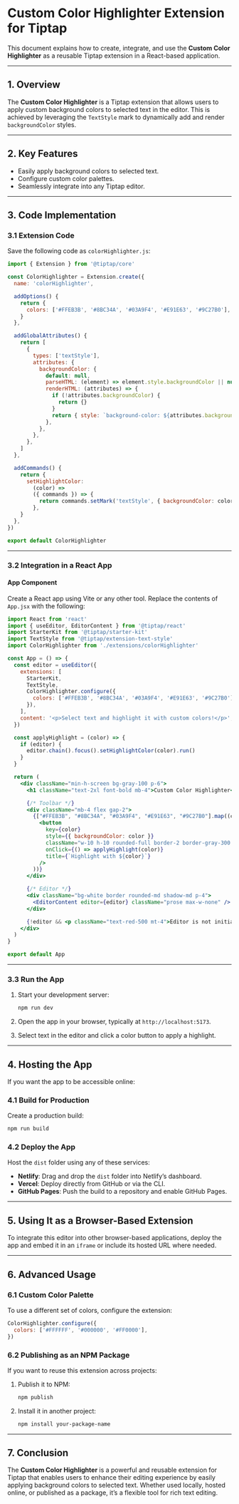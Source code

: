 # Custom Color Highlighter Extension for Tiptap

This document explains how to create, integrate, and use the **Custom Color Highlighter** as a reusable Tiptap extension in a React-based application.

---

## 1. Overview

The **Custom Color Highlighter** is a Tiptap extension that allows users to apply custom background colors to selected text in the editor. This is achieved by leveraging the `TextStyle` mark to dynamically add and render `backgroundColor` styles.

---

## 2. Key Features

- Easily apply background colors to selected text.
- Configure custom color palettes.
- Seamlessly integrate into any Tiptap editor.

---

## 3. Code Implementation

### 3.1 Extension Code

Save the following code as `colorHighlighter.js`:

```javascript
import { Extension } from '@tiptap/core'

const ColorHighlighter = Extension.create({
  name: 'colorHighlighter',

  addOptions() {
    return {
      colors: ['#FFEB3B', '#8BC34A', '#03A9F4', '#E91E63', '#9C27B0'], // Default colors
    }
  },

  addGlobalAttributes() {
    return [
      {
        types: ['textStyle'],
        attributes: {
          backgroundColor: {
            default: null,
            parseHTML: (element) => element.style.backgroundColor || null,
            renderHTML: (attributes) => {
              if (!attributes.backgroundColor) {
                return {}
              }
              return { style: `background-color: ${attributes.backgroundColor}` }
            },
          },
        },
      },
    ]
  },

  addCommands() {
    return {
      setHighlightColor:
        (color) =>
        ({ commands }) => {
          return commands.setMark('textStyle', { backgroundColor: color })
        },
    }
  },
})

export default ColorHighlighter
```

---

### 3.2 Integration in a React App

#### **App Component**

Create a React app using Vite or any other tool. Replace the contents of `App.jsx` with the following:

```jsx
import React from 'react'
import { useEditor, EditorContent } from '@tiptap/react'
import StarterKit from '@tiptap/starter-kit'
import TextStyle from '@tiptap/extension-text-style'
import ColorHighlighter from './extensions/colorHighlighter'

const App = () => {
  const editor = useEditor({
    extensions: [
      StarterKit,
      TextStyle,
      ColorHighlighter.configure({
        colors: ['#FFEB3B', '#8BC34A', '#03A9F4', '#E91E63', '#9C27B0'],
      }),
    ],
    content: '<p>Select text and highlight it with custom colors!</p>',
  })

  const applyHighlight = (color) => {
    if (editor) {
      editor.chain().focus().setHighlightColor(color).run()
    }
  }

  return (
    <div className="min-h-screen bg-gray-100 p-6">
      <h1 className="text-2xl font-bold mb-4">Custom Color Highlighter</h1>

      {/* Toolbar */}
      <div className="mb-4 flex gap-2">
        {["#FFEB3B", "#8BC34A", "#03A9F4", "#E91E63", "#9C27B0"].map((color) => (
          <button
            key={color}
            style={{ backgroundColor: color }}
            className="w-10 h-10 rounded-full border-2 border-gray-300 hover:scale-110 transition-transform"
            onClick={() => applyHighlight(color)}
            title={`Highlight with ${color}`}
          />
        ))}
      </div>

      {/* Editor */}
      <div className="bg-white border rounded-md shadow-md p-4">
        <EditorContent editor={editor} className="prose max-w-none" />
      </div>

      {!editor && <p className="text-red-500 mt-4">Editor is not initialized!</p>}
    </div>
  )
}

export default App
```

---

### 3.3 Run the App

1. Start your development server:
   ```bash
   npm run dev
   ```

2. Open the app in your browser, typically at `http://localhost:5173`.

3. Select text in the editor and click a color button to apply a highlight.

---

## 4. Hosting the App

If you want the app to be accessible online:

### 4.1 Build for Production

Create a production build:
```bash
npm run build
```

### 4.2 Deploy the App

Host the `dist` folder using any of these services:

- **Netlify**: Drag and drop the `dist` folder into Netlify’s dashboard.
- **Vercel**: Deploy directly from GitHub or via the CLI.
- **GitHub Pages**: Push the build to a repository and enable GitHub Pages.

---

## 5. Using It as a Browser-Based Extension

To integrate this editor into other browser-based applications, deploy the app and embed it in an `iframe` or include its hosted URL where needed.

---

## 6. Advanced Usage

### 6.1 Custom Color Palette

To use a different set of colors, configure the extension:

```javascript
ColorHighlighter.configure({
  colors: ['#FFFFFF', '#000000', '#FF0000'],
})
```

### 6.2 Publishing as an NPM Package

If you want to reuse this extension across projects:

1. Publish it to NPM:
   ```bash
   npm publish
   ```

2. Install it in another project:
   ```bash
   npm install your-package-name
   ```

---

## 7. Conclusion

The **Custom Color Highlighter** is a powerful and reusable extension for Tiptap that enables users to enhance their editing experience by easily applying background colors to selected text. Whether used locally, hosted online, or published as a package, it’s a flexible tool for rich text editing.

